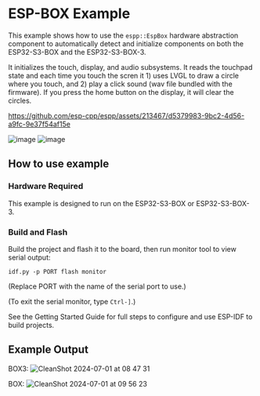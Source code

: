 # ESP-BOX Example

This example shows how to use the `espp::EspBox` hardware abstraction component
to automatically detect and initialize components on both the ESP32-S3-BOX and
the ESP32-S3-BOX-3.

It initializes the touch, display, and audio subsystems. It reads the touchpad
state and each time you touch the scren it 1) uses LVGL to draw a circle where
you touch, and 2) play a click sound (wav file bundled with the firmware). If
you press the home button on the display, it will clear the circles.

https://github.com/esp-cpp/espp/assets/213467/d5379983-9bc2-4d56-a9fc-9e37f54af15e

![image](https://github.com/esp-cpp/espp/assets/213467/bfb45218-0d1f-4a07-ba30-c0c74a1657b9)
![image](https://github.com/esp-cpp/espp/assets/213467/c7216cfd-330d-4610-baf2-30001c98ff42)

## How to use example

### Hardware Required

This example is designed to run on the ESP32-S3-BOX or ESP32-S3-BOX-3.

### Build and Flash

Build the project and flash it to the board, then run monitor tool to view
serial output:

```
idf.py -p PORT flash monitor
```

(Replace PORT with the name of the serial port to use.)

(To exit the serial monitor, type ``Ctrl-]``.)

See the Getting Started Guide for full steps to configure and use ESP-IDF to build projects.

## Example Output

BOX3:
![CleanShot 2024-07-01 at 08 47 31](https://github.com/esp-cpp/espp/assets/213467/27cdec8e-6db0-4e3d-8fd6-91052ce2ad92)

BOX:
![CleanShot 2024-07-01 at 09 56 23](https://github.com/esp-cpp/espp/assets/213467/2f758ff5-a82e-4620-896e-99223010f013)
